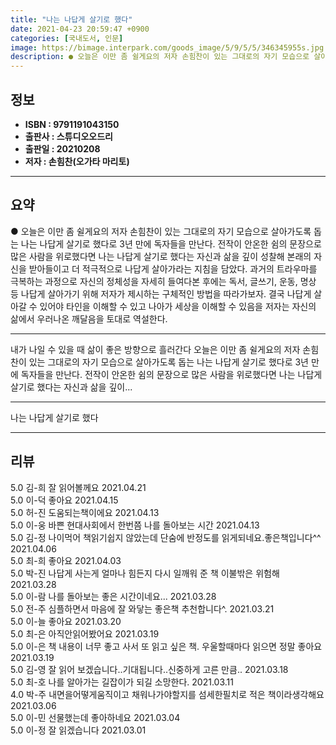 ```yaml
---
title: "나는 나답게 살기로 했다"
date: 2021-04-23 20:59:47 +0900
categories: [국내도서, 인문]
image: https://bimage.interpark.com/goods_image/5/9/5/5/346345955s.jpg
description: ● 오늘은 이만 좀 쉴게요의 저자 손힘찬이 있는 그대로의 자기 모습으로 살아가도록 돕는 나는 나답게 살기로 했다로 3년 만에 독자들을 만난다. 전작이 안온한 쉼의 문장으로 많은 사람을 위로했다면 나는 나답게 살기로 했다는 자신과 삶을 깊이 성찰해 본래의 자신을 받아들이고 더 적극적으로
---
```


## **정보**

- **ISBN : 9791191043150**
- **출판사 : 스튜디오오드리**
- **출판일 : 20210208**
- **저자 : 손힘찬(오가타 마리토)**

------



## **요약**

●  오늘은 이만 좀 쉴게요의 저자 손힘찬이 있는 그대로의 자기 모습으로 살아가도록 돕는 나는 나답게 살기로 했다로 3년 만에 독자들을 만난다. 전작이 안온한 쉼의 문장으로 많은 사람을 위로했다면 나는 나답게 살기로 했다는 자신과 삶을 깊이 성찰해 본래의 자신을 받아들이고 더 적극적으로 나답게 살아가라는 지침을 담았다. 과거의 트라우마를 극복하는 과정으로 자신의 정체성을 자세히 들여다본 후에는 독서, 글쓰기, 운동, 명상 등 나답게 살아가기 위해 저자가 제시하는 구체적인 방법을 따라가보자. 결국 나답게 살아갈 수 있어야 타인을 이해할 수 있고 나아가 세상을 이해할 수 있음을 저자는 자신의 삶에서 우러나온 깨달음을 토대로 역설한다.

------

내가 나일 수 있을 때 삶이 좋은 방향으로 흘러간다
오늘은 이만 좀 쉴게요의 저자 손힘찬이 있는 그대로의 자기 모습으로 살아가도록 돕는 나는 나답게 살기로 했다로 3년 만에 독자들을 만난다. 전작이 안온한 쉼의 문장으로 많은 사람을 위로했다면 나는 나답게 살기로 했다는 자신과 삶을 깊이... 

------


나는 나답게 살기로 했다 

------


## **리뷰** 

5.0 김-희 잘 읽어볼께요 2021.04.21 <br/>5.0 이-덕 좋아요 2021.04.15 <br/>5.0 허-진 도움되는책이에요 2021.04.13 <br/>5.0 이-웅 바쁜 현대사회에서 한번쯤 나를 돌아보는 시간 2021.04.13 <br/>5.0 김-정 나이먹어 책읽기쉽지 않았는데 단숨에 반정도를 읽게되네요.좋은책입니다^^ 2021.04.06 <br/>5.0 최-희 좋아요 2021.04.03 <br/>5.0 박-진 나답게 사는게 얼마나 힘든지 다시 일깨워 준 책 이불밖은 위험해 2021.03.28 <br/>5.0 이-람 나를 돌아보는 좋은 시간이네요... 2021.03.28 <br/>5.0 전-주 심플하면서 마음에 잘 와닿는 좋은책 추천합니다^. 2021.03.21 <br/>5.0 이-늘 좋아요 2021.03.20 <br/>5.0 최-은 아직안읽어봤어요 2021.03.19 <br/>5.0 이-은 책 내용이 너무 좋고 사서 또 읽고 싶은 책. 우울할때마다 읽으면 정말 좋아요 2021.03.19 <br/>5.0 김-영 잘 읽어 보겠습니다..기대됩니다..신중하게 고른 만큼.. 2021.03.18 <br/>5.0 최-호 나를 알아가는 길잡이가 되길 소망한다. 2021.03.11 <br/>4.0 박-주 내면을어떻게움직이고 채워나가야할지를 섬세한필치로
적은 책이라생각해요 2021.03.06 <br/>5.0 이-민 선물했는데 좋아하네요 2021.03.04 <br/>5.0 이-정 잘 읽겠습니다 2021.03.01 <br/>